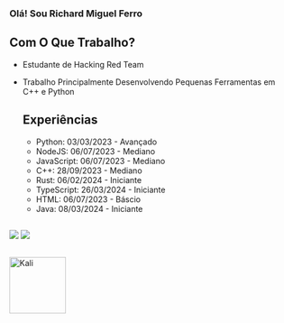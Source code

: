 ### Olá! Sou Richard Miguel Ferro

## Com O Que Trabalho?
- Estudante de Hacking Red Team
- Trabalho Principalmente Desenvolvendo Pequenas Ferramentas em C++ e Python

  ## Experiências
  - Python: 03/03/2023 - Avançado
  - NodeJS: 06/07/2023 - Mediano
  - JavaScript: 06/07/2023 - Mediano
  - C++: 28/09/2023 - Mediano
  - Rust: 06/02/2024 - Iniciante
  - TypeScript: 26/03/2024 - Iniciante
  - HTML: 06/07/2023 - Báscio
  - Java: 08/03/2024 - Iniciante
##
 
<div> 
  <a href="https://instagram.com/chaoticofchaos_kaos/" target="_blank"><img src="https://img.shields.io/badge/-Instagram-%23E4405F?style=for-the-badge&logo=instagram&logoColor=white" target="_blank"></a>
  <a href="https://www.linkedin.com/in/richard-miguel-ferro-6663b52a2" target="_blank"><img src="https://img.shields.io/badge/-LinkedIn-%230077B5?style=for-the-badge&logo=linkedin&logoColor=white" target="_blank"></a>
</div>

##
<div>
  <img align="center" alt="Kali" height="100" width ="100" src="https://i.pinimg.com/originals/ab/43/b8/ab43b8a12fc38e2e4772802aaa428483.png">
</div>
